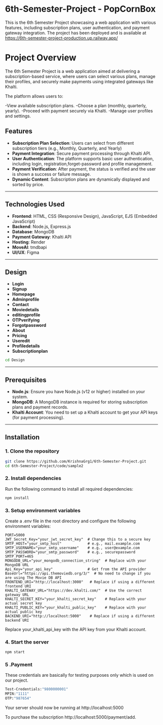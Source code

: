 # 6th-Semester-Project - PopCornBox

This is the 6th Semester Project showcasing a web application with various features, including subscription plans, user authentication, and payment gateway integration. The project has been deployed and is available at https://6th-semester-project-production.up.railway.app/

# Project Overview

The 6th Semester Project is a web application aimed at delivering a subscription-based service, where users can select various plans, manage their profiles, and securely make payments using integrated gateways like Khalti.

The platform allows users to:

-View available subscription plans.
-Choose a plan (monthly, quarterly, yearly).
-Proceed with payment securely via Khalti.
-Manage user profiles and settings.


## Features

- **Subscription Plan Selection**: Users can select from different subscription tiers (e.g., Monthly, Quarterly, and Yearly)
- **Payment Integration**: Secure payment processing through Khalti API.
- **User Authentication**: The platform supports basic user authentication, including login, registration,forget-password and profile management.
- **Payment Verification**: After payment, the status is verified and the user is shown a success or failure message.
- **Dynamic Content**: Subscription plans are dynamically displayed and sorted by price.

---

## Technologies Used

- **Frontend**: HTML, CSS (Responsive Design), JavaScript, EJS (Embedded JavaScript)
- **Backend**: Node.js, Express.js
- **Database**: MongoDB
- **Payment Gateway**: Khalti API
- **Hosting**: Render 
- **MoveAI**: tmdbapi
- **UI/UX**: Figma

---
## Design
- **Login**
- **Signup**
- **Homepage**
- **Adminprofile**
- **Contact**
- **Moviedetails**
- **editingprofile**
- **OTPverifying**
- **Forgotpassword**
- **About**
- **Pricing**
- **Useredit**
- **Profiledetails**
- **Subscriptionplan**

```bash
cd Design
```
---

## Prerequisites

- **Node.js**: Ensure you have Node.js (v12 or higher) installed on your system.
- **MongoDB**: A MongoDB instance is required for storing subscription plans and payment records.
- **Khalti Account**: You need to set up a Khalti account to get your API keys (for payment processing).

---

## Installation

### 1. Clone the repository

```bash
git clone https://github.com/KrishnaGrg1/6th-Semester-Project.git
cd 6th-Semester-Project/code/sample2
```

### 2. Install dependencies
Run the following command to install all required dependencies:

```bash
npm install
```

### 3. Setup environment variables
Create a .env file in the root directory and configure the following environment variables:

```dotenv
PORT=5000
JWT_Secret_Key="your_jwt_secret_key"  # Change this to a secure key
SMTP_HOST="your_smtp_host"            # e.g., mail.example.com
SMTP_USERNAME="your_smtp_username"    # e.g., user@example.com
SMTP_PASSWORD="your_smtp_password"    # e.g., securepassword
SMTP_PORT=465
MONGODB_URL="your_mongodb_connection_string"  # Replace with your MongoDB URL
Api_Key="your_api_key"                # Get from the API provider
BaseUrl="https://api.themoviedb.org/3/"  # No need to change if you are using The Movie DB API
FRONTEND_URI="http://localhost:3000"   # Replace if using a different frontend URI
KHALTI_GATEWAY_URL="https://dev.khalti.com/"  # Use the correct gateway URL
KHALTI_SECRET_KEY="your_khalti_secret_key"    # Replace with your actual secret key
KHALTI_PUBLIC_KEY="your_khalti_public_key"    # Replace with your actual public key
BACKEND_URI="http://localhost:5000"    # Replace if using a different backend URI

```

Replace your_khalti_api_key with the API key from your Khalti account.

### 4. Start the server
```bash
npm start
```

### 5 .Payment
These credentials are basically for testing purposes only which is used on our project.
```bash
Test-Credentials:"9800000001"
MPIN:"1111"
OTP:"987654"
```

Your server should now be running at http://localhost:5000

To purchase the subscription http://localhost:5000/payment/add.